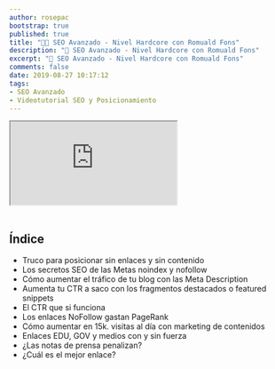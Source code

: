```yaml
---
author: rosepac
bootstrap: true
published: true
title: "👨‍🏫 SEO Avanzado - Nivel Hardcore con Romuald Fons"
description: "🚀 SEO Avanzado - Nivel Hardcore con Romuald Fons"
excerpt: "🚀 SEO Avanzado - Nivel Hardcore con Romuald Fons"
comments: false
date: 2019-08-27 10:17:12
tags:
- SEO Avanzado
- Videotutorial SEO y Posicionamiento
---
```


<div class="embed-responsive embed-responsive-16by9">
  <iframe class="embed-responsive-item" src="https://www.youtube-nocookie.com/embed/videoseries?list=PLTlBeKQnFKtIU7Ap4jNX513lI1bC9m01X" allowfullscreen></iframe>
</div><br/>

## Índice

- Truco para posicionar sin enlaces y sin contenido
- Los secretos SEO de las Metas noindex y nofollow
- Cómo aumentar el tráfico de tu blog con las Meta Description
- Aumenta tu CTR a saco con los fragmentos destacados o featured snippets
- El CTR que si funciona
- Los enlaces NoFollow gastan PageRank
- Cómo aumentar en 15k. visitas al día con marketing de contenidos
- Enlaces EDU, GOV y medios con y sin fuerza
- ¿Las notas de prensa penalizan?
- ¿Cuál es el mejor enlace?